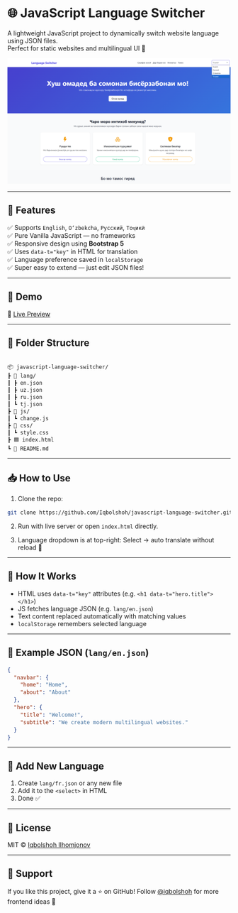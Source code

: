# 🌐 JavaScript Language Switcher

A lightweight JavaScript project to dynamically switch website language using JSON files.  
Perfect for static websites and multilingual UI 🔁

![Preview](preview.png)

---

## 🚀 Features

✅ Supports `English`, `O‘zbekcha`, `Русский`, `Тоҷикӣ`  
✅ Pure Vanilla JavaScript — no frameworks  
✅ Responsive design using **Bootstrap 5**  
✅ Uses `data-t="key"` in HTML for translation  
✅ Language preference saved in `localStorage`  
✅ Super easy to extend — just edit JSON files!

---

## 🧪 Demo

🔗 [Live Preview](https://iqbolshoh.github.io/javascript-language-switcher)

---

## 📁 Folder Structure

```

📦 javascript-language-switcher/
┣ 📁 lang/
┃ ┣ en.json
┃ ┣ uz.json
┃ ┣ ru.json
┃ ┗ tj.json
┣ 📁 js/
┃ ┗ change.js
┣ 📁 css/
┃ ┗ style.css
┣ 🟦 index.html
┗ 📄 README.md

````

---

## 📥 How to Use

1. Clone the repo:

```bash
git clone https://github.com/Iqbolshoh/javascript-language-switcher.git
````

2. Run with live server or open `index.html` directly.

3. Language dropdown is at top-right:
   Select → auto translate without reload 🎯

---

## 📌 How It Works

* HTML uses `data-t="key"` attributes (e.g. `<h1 data-t="hero.title"></h1>`)
* JS fetches language JSON (e.g. `lang/en.json`)
* Text content replaced automatically with matching values
* `localStorage` remembers selected language

---

## 📄 Example JSON (`lang/en.json`)

```json
{
  "navbar": {
    "home": "Home",
    "about": "About"
  },
  "hero": {
    "title": "Welcome!",
    "subtitle": "We create modern multilingual websites."
  }
}
```

---

## 🧩 Add New Language

1. Create `lang/fr.json` or any new file
2. Add it to the `<select>` in HTML
3. Done ✅

---

## 📜 License

MIT © [Iqbolshoh Ilhomjonov](https://github.com/Iqbolshoh)

---

## 🤝 Support

If you like this project, give it a ⭐ on GitHub!
Follow [@iqbolshoh](https://github.com/Iqbolshoh) for more frontend ideas 🎯